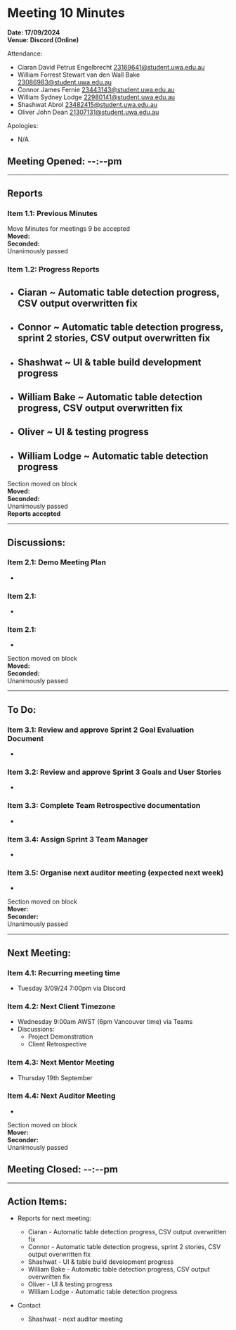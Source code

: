 # **Meeting 10 Minutes**

**Date: 17/09/2024**<br>
**Venue: Discord (Online)**

Attendance:
- Ciaran David Petrus Engelbrecht <23169641@student.uwa.edu.au>
- William Forrest Stewart van den Wall Bake <23086983@student.uwa.edu.au>
- Connor James Fernie <23443143@student.uwa.edu.au>
- William Sydney Lodge <22980141@student.uwa.edu.au>
- Shashwat Abrol <23482415@student.uwa.edu.au>
- Oliver John Dean <21307131@student.uwa.edu.au>

Apologies: 
- N/A

## Meeting Opened: --:--pm

---

## Reports

### Item 1.1: Previous Minutes
Move Minutes for meetings 9 be accepted 
<br> **Moved:** 
<br> **Seconded:** 
<br> Unanimously passed

### Item 1.2: Progress Reports
- Ciaran ~ Automatic table detection progress, CSV output overwritten fix
   - 
- Connor ~ Automatic table detection progress, sprint 2 stories, CSV output overwritten fix
   - 
- Shashwat ~ UI & table build development progress
   - 
- William Bake ~ Automatic table detection progress, CSV output overwritten fix
   - 
- Oliver ~ UI & testing progress
   - 
- William Lodge ~ Automatic table detection progress
   - 


Section moved on block
<br> **Moved:** 
<br> **Seconded:** 
<br> Unanimously passed
<br>**Reports accepted**

---

## Discussions:

### Item 2.1: Demo Meeting Plan 
- 

### Item 2.1:
- 

### Item 2.1:  
- 


Section moved on block
<br> **Moved:** 
<br> **Seconded:** 
<br> Unanimously passed

---

## To Do:

### Item 3.1: Review and approve Sprint 2 Goal Evaluation Document
 - 

### Item 3.2: Review and approve Sprint 3 Goals and User Stories
 - 

### Item 3.3: Complete Team Retrospective documentation
 - 

### Item 3.4: Assign Sprint 3 Team Manager
 - 

### Item 3.5: Organise next auditor meeting (expected next week)
 - 


Section moved on block 
<br> **Mover:** 
<br> **Seconder:** 
<br> Unanimously passed

---
## Next Meeting:

### Item 4.1: Recurring meeting time
- Tuesday 3/09/24 7:00pm via Discord 

### Item 4.2: Next Client Timezone
- Wednesday 9:00am AWST (6pm Vancouver time) via Teams
- Discussions:
    - Project Demonstration
    - Client Retrospective

### Item 4.3: Next Mentor Meeting
- Thursday 19th September

### Item 4.4: Next Auditor Meeting
- 

Section moved on block 
<br> **Mover:** 
<br> **Seconder:** 
<br> Unanimously passed

## Meeting Closed: --:--pm

---

## Action Items:
- Reports for next meeting:
    + Ciaran - Automatic table detection progress, CSV output overwritten fix
	+ Connor - Automatic table detection progress, sprint 2 stories, CSV output overwritten fix
	+ Shashwat - UI & table build development progress
	+ William Bake - Automatic table detection progress, CSV output overwritten fix
	+ Oliver - UI & testing progress
	+ William Lodge - Automatic table detection progress
 
- Contact
	+ Shashwat - next auditor meeting

